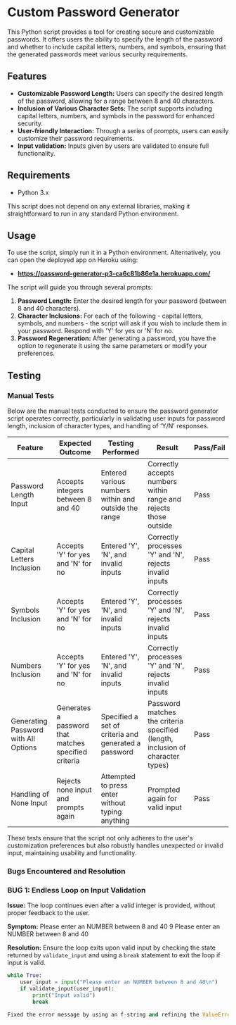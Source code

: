 # Custom Password Generator

This Python script provides a tool for creating secure and customizable passwords. It offers users the ability to specify the length of the password and whether to include capital letters, numbers, and symbols, ensuring that the generated passwords meet various security requirements.

## Features

- **Customizable Password Length:** Users can specify the desired length of the password, allowing for a range between 8 and 40 characters.
- **Inclusion of Various Character Sets:** The script supports including capital letters, numbers, and symbols in the password for enhanced security.
- **User-friendly Interaction:** Through a series of prompts, users can easily customize their password requirements.
- **Input validation:** Inputs given by users are validated to ensure full functionality.

## Requirements

- Python 3.x

This script does not depend on any external libraries, making it straightforward to run in any standard Python environment.

## Usage

To use the script, simply run it in a Python environment. 
Alternatively, you can open the deployed app on Heroku using: 
- **https://password-generator-p3-ca6c81b86e1a.herokuapp.com/**

The script will guide you through several prompts:

1. **Password Length:** Enter the desired length for your password (between 8 and 40 characters).
2. **Character Inclusions:** For each of the following - capital letters, symbols, and numbers - the script will ask if you wish to include them in your password. Respond with 'Y' for yes or 'N' for no.
3. **Password Regeneration:** After generating a password, you have the option to regenerate it using the same parameters or modify your preferences.

## Testing

### Manual Tests

Below are the manual tests conducted to ensure the password generator script operates correctly, particularly in validating user inputs for password length, inclusion of character types, and handling of 'Y/N' responses.

| Feature | Expected Outcome | Testing Performed | Result | Pass/Fail |
| --- | --- | --- | --- | --- |
| Password Length Input | Accepts integers between 8 and 40 | Entered various numbers within and outside the range | Correctly accepts numbers within range and rejects those outside | Pass |
| Capital Letters Inclusion | Accepts 'Y' for yes and 'N' for no | Entered 'Y', 'N', and invalid inputs | Correctly processes 'Y' and 'N', rejects invalid inputs | Pass |
| Symbols Inclusion | Accepts 'Y' for yes and 'N' for no | Entered 'Y', 'N', and invalid inputs | Correctly processes 'Y' and 'N', rejects invalid inputs | Pass |
| Numbers Inclusion | Accepts 'Y' for yes and 'N' for no | Entered 'Y', 'N', and invalid inputs | Correctly processes 'Y' and 'N', rejects invalid inputs | Pass |
| Generating Password with All Options | Generates a password that matches specified criteria | Specified a set of criteria and generated a password | Password matches the criteria specified (length, inclusion of character types) | Pass |
| Handling of None Input | Rejects none input and prompts again | Attempted to press enter without typing anything | Prompted again for valid input | Pass |

These tests ensure that the script not only adheres to the user's customization preferences but also robustly handles unexpected or invalid input, maintaining usability and functionality.

### Bugs Encountered and Resolution

### BUG 1: Endless Loop on Input Validation

**Issue:** The loop continues even after a valid integer is provided, without proper feedback to the user.

**Symptom:** 
Please enter an NUMBER between 8 and 40
9
Please enter an NUMBER between 8 and 40


**Resolution:** Ensure the loop exits upon valid input by checking the state returned by `validate_input` and using a `break` statement to exit the loop if input is valid.

```python
while True:
    user_input = input("Please enter an NUMBER between 8 and 40\n")
    if validate_input(user_input):
        print("Input valid")
        break

Fixed the error message by using an f-string and refining the ValueError handling for more precise user feedback.

